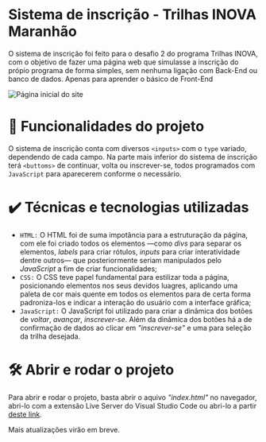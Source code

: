 
# Sistema de inscrição - Trilhas INOVA Maranhão
O sistema de inscrição foi feito para o desafio 2 do programa Trilhas INOVA, com o objetivo de fazer uma página web que simulasse a inscrição do própio programa de forma simples, sem nenhuma ligação com Back-End ou banco de dados. Apenas para aprender o básico de Front-End

![Página inicial do site](https://github.com/user-attachments/assets/30fcfc48-94d2-431f-8198-a4aedbcf0381)

# 🔨 Funcionalidades do projeto
O sistema de inscrição conta com diversos `<inputs>` com o `type` variado, dependendo de cada campo. Na parte mais inferior do sistema de inscrição terá `<buttoms>` de continuar, volta ou inscrever-se, todos programados com `JavaScript` para aparecerem conforme o necessário. 

# ✔️ Técnicas e tecnologias utilizadas
- `HTML:` O HTML foi de suma impotância para a estruturação da página, com ele foi criado todos os elementos —como *divs* para separar os elementos, *labels* para criar rótulos, *inputs* para criar interatividade dentre outros— que posteriormente seriam manipulados pelo *JavaScript* a fim de criar funcionalidades;
- `CSS:` O CSS teve papel fundamental para estilizar toda a página, posicionando elementos nos seus devidos luagres, aplicando uma paleta de cor mais quente em todos os elementos para de certa forma padroniza-los e indicar a interação do usuário com a interface gráfica;
- `JavaScript:` O JavaScript foi utilizado para criar a dinâmica dos botões de *voltar*, *avançar*, *inscrever-se*. Além da dinâmica dos botões há a de confirmação de dados ao clicar em *"inscrever-se"* e uma para seleção da trilha desejada.

# 🛠️ Abrir e rodar o projeto
Para abrir e rodar o projeto, basta abrir o aquivo *"index.html"* no navegador, abri-lo com a extensão Live Server do Visual Studio Code ou abri-lo a partir [deste link](https://exemplo.com).

Mais atualizações virão em breve.
